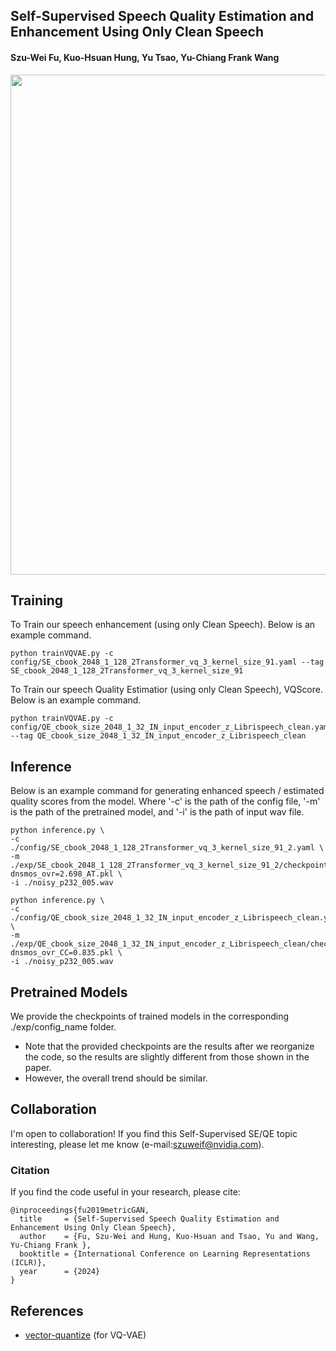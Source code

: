 ## Self-Supervised Speech Quality Estimation and Enhancement Using Only Clean Speech
#### Szu-Wei Fu, Kuo-Hsuan Hung, Yu Tsao, Yu-Chiang Frank Wang

<center><img src=".png" width="800"></center>

## Training
To Train our speech enhancement (using only Clean Speech). Below is an example command.
```shell
python trainVQVAE.py -c config/SE_cbook_2048_1_128_2Transformer_vq_3_kernel_size_91.yaml --tag SE_cbook_2048_1_128_2Transformer_vq_3_kernel_size_91
```
To Train our speech Quality Estimatior (using only Clean Speech), VQScore. Below is an example command.
```shell
python trainVQVAE.py -c config/QE_cbook_size_2048_1_32_IN_input_encoder_z_Librispeech_clean.yaml --tag QE_cbook_size_2048_1_32_IN_input_encoder_z_Librispeech_clean
```

## Inference
Below is an example command for generating enhanced speech / estimated quality scores from the model.
Where '-c' is the path of the config file, '-m' is the path of the pretrained model, and '-i' is the path of input wav file.

```shell
python inference.py \
-c ./config/SE_cbook_2048_1_128_2Transformer_vq_3_kernel_size_91_2.yaml \
-m ./exp/SE_cbook_2048_1_128_2Transformer_vq_3_kernel_size_91_2/checkpoint-dnsmos_ovr=2.698_AT.pkl \
-i ./noisy_p232_005.wav
```
```shell
python inference.py \
-c ./config/QE_cbook_size_2048_1_32_IN_input_encoder_z_Librispeech_clean.yaml \
-m ./exp/QE_cbook_size_2048_1_32_IN_input_encoder_z_Librispeech_clean/checkpoint-dnsmos_ovr_CC=0.835.pkl \
-i ./noisy_p232_005.wav
```



## Pretrained Models
We provide the checkpoints of trained models in the corresponding ./exp/config_name folder.

* Note that the provided checkpoints are the results after we reorganize the code, so the results are slightly different from those shown in the paper.
* However, the overall trend should be similar.


## Collaboration
I'm open to collaboration! If you find this Self-Supervised SE/QE topic interesting, please let me know (e-mail:szuweif@nvidia.com). 

### Citation
If you find the code useful in your research, please cite:

    @inproceedings{fu2019metricGAN,
      title     = {Self-Supervised Speech Quality Estimation and Enhancement Using Only Clean Speech},
      author    = {Fu, Szu-Wei and Hung, Kuo-Hsuan and Tsao, Yu and Wang, Yu-Chiang Frank },
      booktitle = {International Conference on Learning Representations (ICLR)},
      year      = {2024}
    }
    
## References
* [vector-quantize](https://github.com/lucidrains/vector-quantize-pytorch) (for VQ-VAE)
